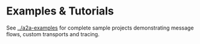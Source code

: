 # Examples & Tutorials

See [../a2a-examples](../a2a-examples) for complete sample projects demonstrating message flows, custom transports and tracing.

